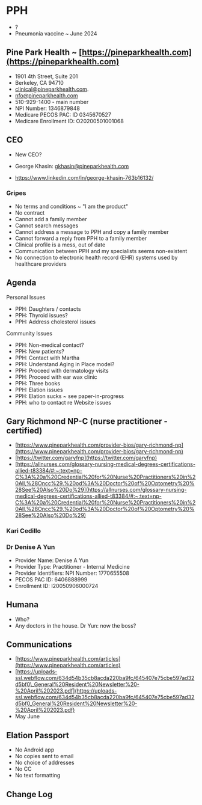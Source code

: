 # PPH

* ?
* Pneumonia vaccine ~ June 2024

## Pine Park Health ~ [https://pineparkhealth.com](https://pineparkhealth.com)

* 1901 4th Street, Suite 201
* Berkeley, CA 94710
* clinical@pineparkhealth.com.
* nfo@pineparkhealth.com
* 510-929-1400 - main number
* NPI Number: 1346879848
* Medicare PECOS PAC: ID 0345670527
* Medicare Enrollment ID: O20200501001068

## CEO

* New CEO?

* George Khasin: gkhasin@pineparkhealth.com
* https://www.linkedin.com/in/george-khasin-763b16132/

### Gripes

* No terms and conditions ~ "I am the product"
* No contract
* Cannot add a family member
* Cannot search messages
* Cannot address a message to PPH and copy a family member
* Cannot forward a reply from PPH to a family member
* Clinical profile is a mess, out of date
* Communication between PPH and my specialists seems non-existent
* No connection to electronic health record (EHR) systems used by healthcare providers

## Agenda

Personal Issues

* PPH: Daughters / contacts
* PPH: Thyroid issues?
* PPH: Address cholesterol issues

Community Issues

* PPH: Non-medical contact?
* PPH: New patients?
* PPH: Contact with Martha
* PPH: Understand Aging in Place model?
* PPH: Proceed with dermatology visits
* PPH: Proceed with ear wax clinic
* PPH: Three books
* PPH: Elation issues
* PPH: Elation sucks ~ see paper-in-progress
* PPH: who to contact re Website issues



## Gary Richmond NP-C (nurse practitioner - certified)

* [https://www.pineparkhealth.com/provider-bios/gary-richmond-np](https://www.pineparkhealth.com/provider-bios/gary-richmond-np)
* [https://twitter.com/garyfnp](https://twitter.com/garyfnp)
* [https://allnurses.com/glossary-nursing-medical-degrees-certifications-allied-t83384/#:~:text=np-C%3A%20a%20Credential%20for%20Nurse%20Practitioners%20in%20All,%28Oncc%29.%20od%3A%20Doctor%20of%20Optometry%20%28See%20Also%20Do%29](https://allnurses.com/glossary-nursing-medical-degrees-certifications-allied-t83384/#:~:text=np-C%3A%20a%20Credential%20for%20Nurse%20Practitioners%20in%20All,%28Oncc%29.%20od%3A%20Doctor%20of%20Optometry%20%28See%20Also%20Do%29)

### Kari Cedillo

### Dr Denise A Yun

* Provider Name: Denise A Yun
* Provider Type: Practitioner - Internal Medicine
* Provider Identifiers: NPI Number: 1770655508
* PECOS PAC ID: 6406888999
* Enrollment ID: I20050906000724

## Humana

* Who?
* Any doctors in the house. Dr Yun: now the boss?

## Communications

* [https://www.pineparkhealth.com/articles](https://www.pineparkhealth.com/articles)
* [https://uploads-ssl.webflow.com/634d54b35cb8acda220ba9fc/645407e75cbe597ad32d5bf0\_General%20Resident%20Newsletter%20-%20April%202023.pdf](https://uploads-ssl.webflow.com/634d54b35cb8acda220ba9fc/645407e75cbe597ad32d5bf0_General%20Resident%20Newsletter%20-%20April%202023.pdf)
* May June

## Elation Passport

* No Android app
* No copies sent to email
* No choice of addresses
* No CC
* No text formatting

## Change Log
